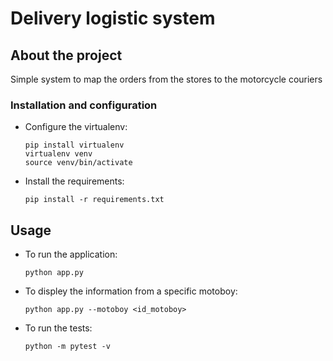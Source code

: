 # Delivery logistic system

## About the project

Simple system to map the orders from the stores to the motorcycle couriers

### Installation and configuration

  - Configure the virtualenv:
    
    ```
    pip install virtualenv
    virtualenv venv
    source venv/bin/activate
    ```
  
  - Install the requirements:
    
    ```
    pip install -r requirements.txt
    ```

## Usage

  - To run the application:
    
    ```
    python app.py
    ```

  - To displey the information from a specific motoboy:

    ```
    python app.py --motoboy <id_motoboy>
    ```

  - To run the tests:
    
    ```
    python -m pytest -v
    ```
